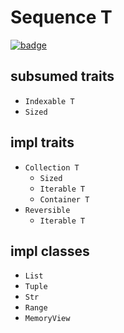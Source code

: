 # Sequence T

[![badge](https://img.shields.io/endpoint.svg?url=https%3A%2F%2Fgezf7g7pd5.execute-api.ap-northeast-1.amazonaws.com%2Fdefault%2Fsource_up_to_date%3Fowner%3Derg-lang%26repos%3Derg%26ref%3Dmain%26path%3Ddoc/EN/API/types/traits/Sequence.md%26commit_hash%3Dc6eb78a44de48735213413b2a28569fdc10466d0)](https://gezf7g7pd5.execute-api.ap-northeast-1.amazonaws.com/default/source_up_to_date?owner=erg-lang&repos=erg&ref=main&path=doc/EN/API/types/traits/Sequence.md&commit_hash=c6eb78a44de48735213413b2a28569fdc10466d0)

## subsumed traits

* `Indexable T`
* `Sized`

## impl traits

* `Collection T`
  * `Sized`
  * `Iterable T`
  * `Container T`
* `Reversible`
  * `Iterable T`

## impl classes

* `List`
* `Tuple`
* `Str`
* `Range`
* `MemoryView`